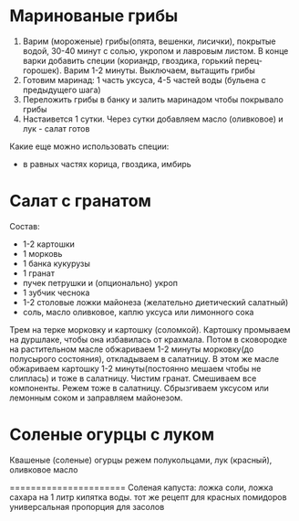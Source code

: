 # Маринованые грибы

1) Варим (мороженые) грибы(опята, вешенки, лисички), покрытые водой, 30-40 минут с солью, укропом и лавровым листом. В конце варки добавить специи (кориандр, гвоздика, горький перец-горошек). Варим 1-2 минуты. Выключаем, вытащить грибы
2) Готовим маринад: 1 часть уксуса, 4-5 частей воды (бульена с предыдущего шага)
3) Переложить грибы в банку и залить маринадом чтобы покрывало грибы
4) Настаивется 1 сутки. Через сутки добавляем масло (оливковое) и лук - салат готов

Какие еще можно использовать специи:
- в равных частях корица, гвоздика, имбирь

Салат с гранатом
================
Состав:
- 1-2 картошки
- 1 морковь
- 1 банка кукурузы
- 1 гранат
- пучек петрушки и (опционально) укроп
- 1 зубчик чеснока
- 1-2 столовые ложки майонеза (желательно диетический салатный)
- соль, масло оливковое, каплю уксуса или лимонного сока

Трем на терке морковку и картошку (соломкой). Картошку промываем на дуршлаке,
чтобы она избавилась от крахмала. Потом в сковородке на растительном масле обжариваем
1-2 минуты морковку(до полусырого состояния), откладываем в салатницу. В этом же масле обжариваем картошку 1-2 минуты(постоянно мешаем чтобы не слиплась) и тоже в салатницу.
Чистим гранат. Смешиваем все компоненты. Режем тоже в салатницу. Сбрызгиваем уксусом или лемонным соком и заправляем майонезом. 

Соленые огурцы с луком
======================
Квашеные (соленые) огурцы режем полукольцами, лук (красный), оливковое масло


======================
Соленая капуста: ложка соли, ложка сахара на 1 литр кипятка воды. 
тот же рецепт для красных помидоров
универсальная пропорция для засолов
